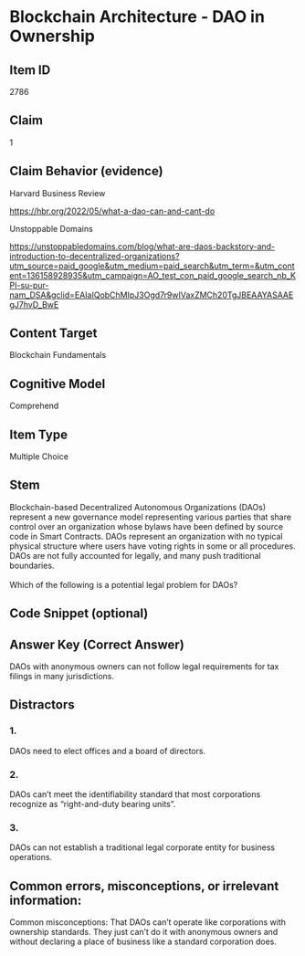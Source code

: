 # Blockchain Architecture - DAO in Ownership

## Item ID
2786

## Claim
1

## Claim Behavior (evidence)
Harvard Business Review

https://hbr.org/2022/05/what-a-dao-can-and-cant-do

Unstoppable Domains

https://unstoppabledomains.com/blog/what-are-daos-backstory-and-introduction-to-decentralized-organizations?utm_source=paid_google&utm_medium=paid_search&utm_term=&utm_content=136158928935&utm_campaign=AO_test_con_paid_google_search_nb_KPI-su-pur-nam_DSA&gclid=EAIaIQobChMIpJ3Ogd7r9wIVaxZMCh20TgJBEAAYASAAEgJ7hvD_BwE 

## Content Target
Blockchain Fundamentals

## Cognitive Model
Comprehend

## Item Type
Multiple Choice

## Stem
Blockchain-based Decentralized Autonomous Organizations (DAOs) represent a new governance model representing various parties that share control over an organization whose bylaws have been defined by source code in Smart Contracts. DAOs represent an organization with no typical physical structure where users have voting rights in some or all procedures. DAOs are not fully accounted for legally, and many push traditional boundaries.
<br><br>
Which of the following is a potential legal problem for DAOs?

## Code Snippet (optional)

## Answer Key (Correct Answer)
DAOs with anonymous owners can not follow legal requirements for tax filings in many jurisdictions.

## Distractors
### 1.
DAOs need to elect offices and a board of directors.

### 2.
DAOs can’t meet the identifiability standard that most corporations recognize as “right-and-duty bearing units”.

### 3.
DAOs can not establish a traditional legal corporate entity for business operations.

## Common errors, misconceptions, or irrelevant information: 
Common misconceptions:  That DAOs can’t operate like corporations with ownership standards. They just can’t do it with anonymous owners and without declaring a place of business like a standard corporation does.
